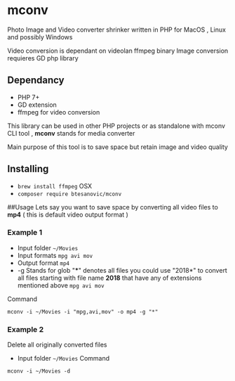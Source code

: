 # mconv
Photo Image and Video converter shrinker written in PHP for MacOS , Linux and possibly Windows 

Video conversion is dependant on videolan ffmpeg binary 
Image conversion requieres GD php library

## Dependancy
* PHP 7+
* GD extension
* ffmpeg for video conversion

This library can be used in other PHP projects or as standalone with mconv CLI tool , **mconv** stands for media converter 

Main purpose of this tool is to save space but retain image and video quality 

## Installing
* `brew install ffmpeg` OSX
* `composer require btesanovic/mconv`

##Usage
Lets say you want to save space by converting all video files to **mp4** ( this is default video output format )

### Example 1

* Input folder `~/Movies`
* Input formats `mpg avi mov`
* Output format `mp4`
* -g Stands for glob "**\***" denotes all files you could use "2018*" to convert all files starting with file name **2018** that have any of extensions mentioned above `mpg avi mov`

 Command
 
  `mconv -i ~/Movies -i "mpg,avi,mov" -o mp4 -g "*"`
  
### Example 2
 Delete all originally converted files
 
 * Input folder `~/Movies`
 Command
 
  `mconv -i ~/Movies -d`

 


